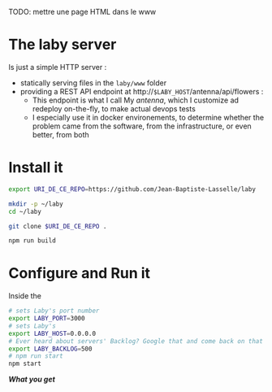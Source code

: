TODO:  mettre une page HTML dans le www

# The laby server

Is just a simple HTTP server :

* statically serving files in the `laby/www` folder
* providing a REST API endpoint at http://`$LABY_HOST`/antenna/api/flowers :
  * This endpoint is what I call My _antenna_, which I customize ad redeploy on-the-fly, to make actual devops tests
  * I especially use it in docker environements, to determine whether the problem came from the software, from the infrastructure, or even better, from both


# Install it

<!-- https://parceljs.org/getting_started.html -->



```bash
export URI_DE_CE_REPO=https://github.com/Jean-Baptiste-Lasselle/laby

mkdir -p ~/laby
cd ~/laby

git clone $URI_DE_CE_REPO .

npm run build

```


# Configure and Run it

Inside the

```bash
# sets Laby's port number
export LABY_PORT=3000
# sets Laby's
export LABY_HOST=0.0.0.0
# Ever heard about servers' Backlog? Google that and come back on that config param
export LABY_BACKLOG=500
# npm run start
npm start
```


**_What you get_**



<!--
![screeshow 3](ccc)
-->
